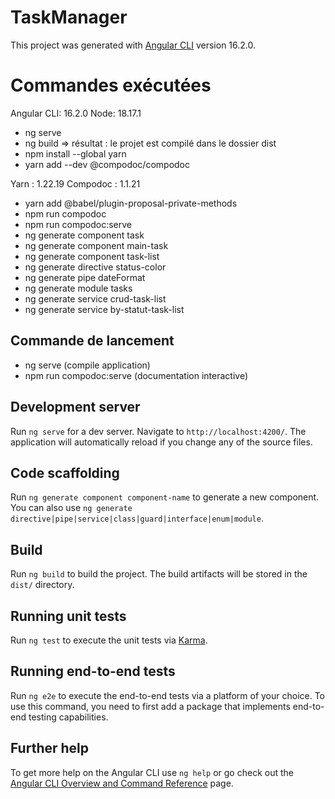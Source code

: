 # TaskManager

This project was generated with [Angular CLI](https://github.com/angular/angular-cli) version 16.2.0.

# Commandes exécutées

Angular CLI: 16.2.0
Node: 18.17.1

- ng serve
- ng build
  => résultat : le projet est compilé dans le dossier dist
- npm install --global yarn
- yarn add --dev @compodoc/compodoc

Yarn : 1.22.19
Compodoc : 1.1.21

- yarn add @babel/plugin-proposal-private-methods
- npm run compodoc
- npm run compodoc:serve
- ng generate component task
- ng generate component main-task
- ng generate component task-list
- ng generate directive status-color
- ng generate pipe dateFormat
- ng generate module tasks
- ng generate service crud-task-list
- ng generate service by-statut-task-list

## Commande de lancement

- ng serve (compile application)
- npm run compodoc:serve (documentation interactive)

## Development server

Run `ng serve` for a dev server. Navigate to `http://localhost:4200/`. The application will automatically reload if you change any of the source files.

## Code scaffolding

Run `ng generate component component-name` to generate a new component. You can also use `ng generate directive|pipe|service|class|guard|interface|enum|module`.

## Build

Run `ng build` to build the project. The build artifacts will be stored in the `dist/` directory.

## Running unit tests

Run `ng test` to execute the unit tests via [Karma](https://karma-runner.github.io).

## Running end-to-end tests

Run `ng e2e` to execute the end-to-end tests via a platform of your choice. To use this command, you need to first add a package that implements end-to-end testing capabilities.

## Further help

To get more help on the Angular CLI use `ng help` or go check out the [Angular CLI Overview and Command Reference](https://angular.io/cli) page.
